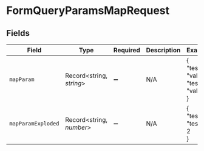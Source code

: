 # FormQueryParamsMapRequest


## Fields

| Field                                  | Type                                   | Required                               | Description                            | Example                                |
| -------------------------------------- | -------------------------------------- | -------------------------------------- | -------------------------------------- | -------------------------------------- |
| `mapParam`                             | Record<string, *string*>               | :heavy_minus_sign:                     | N/A                                    | {<br/>"test": "value",<br/>"test2": "value2"<br/>} |
| `mapParamExploded`                     | Record<string, *number*>               | :heavy_minus_sign:                     | N/A                                    | {<br/>"test": 1,<br/>"test2": 2<br/>}  |